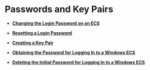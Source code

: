 # Passwords and Key Pairs<a name="EN-US_TOPIC_0140313881"></a>

-   **[Changing the Login Password on an ECS](changing-the-login-password-on-an-ecs.md)**  

-   **[Resetting a Login Password](resetting-a-login-password.md)**  

-   **[Creating a Key Pair](creating-a-key-pair.md)**  

-   **[Obtaining the Password for Logging In to a Windows ECS](obtaining-the-password-for-logging-in-to-a-windows-ecs.md)**  

-   **[Deleting the Initial Password for Logging In to a Windows ECS](deleting-the-initial-password-for-logging-in-to-a-windows-ecs.md)**  


